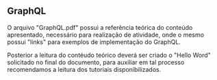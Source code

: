 ## GraphQL

O arquivo "GraphQL.pdf" possui a referência teórica do conteúdo apresentado, necessário para realização de atividade, onde o mesmo possui "links" para exemplos de implementação do GraphQL.

Posterior a leitura do contéudo teórico deverá ser criado o "Hello Word" solicitado no final do documento, para auxiliar em tal processo recomendamos a leitura dos tutoriais disponibilizados. 
